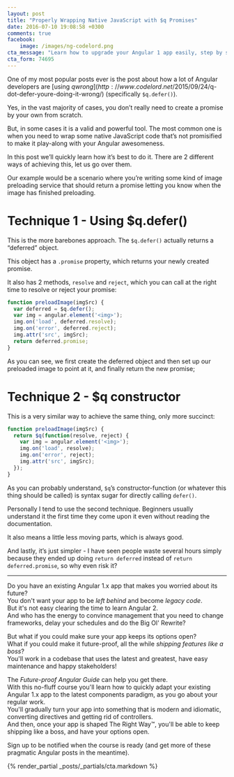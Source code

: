 ```yaml
---
layout: post
title: "Properly Wrapping Native JavaScript with $q Promises"
date: 2016-07-10 19:08:58 +0300
comments: true
facebook:
    image: /images/ng-codelord.png
cta_message: "Learn how to upgrade your Angular 1 app easily, step by step!"
cta_form: 74695
---
```


One of my most popular posts ever is the post about how a lot of Angular developers are [using $q wrong](http://www.codelord.net/2015/09/24/$q-dot-defer-youre-doing-it-wrong/) (specifically `$q.defer()`).

Yes, in the vast majority of cases, you don’t really need to create a promise by your own from scratch.

But, in some cases it is a valid and powerful tool.
The most common one is when you need to wrap some native JavaScript code that’s not promisified to make it play-along with your Angular awesomeness.

In this post we’ll quickly learn how it’s best to do it.
There are 2 different ways of achieving this, let us go over them.

Our example would be a scenario where you’re writing some kind of image preloading service that should return a promise letting you know when the image has finished preloading.

# Technique 1 - Using $q.defer()

This is the more barebones approach.
The `$q.defer()` actually returns a “deferred” object.

This object has a `.promise` property, which returns your newly created promise.

It also has 2 methods, `resolve` and `reject`, which you can call at the right time to resolve or reject your promise:

```javascript
function preloadImage(imgSrc) {
  var deferred = $q.defer();
  var img = angular.element('<img>');
  img.on('load', deferred.resolve);
  img.on('error', deferred.reject);
  img.attr('src', imgSrc);
  return deferred.promise;
}
```

As you can see, we first create the deferred object and then set up our preloaded image to point at it, and finally return the new promise;

# Technique 2 - $q constructor

This is a very similar way to achieve the same thing, only more succinct:

```javascript
function preloadImage(imgSrc) {
  return $q(function(resolve, reject) {
    var img = angular.element('<img>');
    img.on('load', resolve);
    img.on('error', reject);
    img.attr('src', imgSrc);
  });
}
```

As you can probably understand, `$q`’s constructor-function (or whatever this thing should be called) is syntax sugar for directly calling `defer()`.

Personally I tend to use the second technique.
Beginners usually understand it the first time they come upon it even without reading the documentation.

It also means a little less moving parts, which is always good.

And lastly, it’s just simpler - I have seen people waste several hours simply because they ended up doing `return deferred` instead of `return deferred.promise`, so why even risk it?

<hr>

Do you have an existing Angular 1.x app that makes you worried about its future?  
You don't want your app to be *left behind* and become *legacy code*.  
But it's not easy clearing the time to learn Angular 2.  
And who has the energy to convince management that you need to change frameworks, delay your schedules and do the Big Ol' Rewrite?

But what if you could make sure your app keeps its options open?  
What if you could make it future-proof, all the while *shipping features like a boss*?  
You'll work in a codebase that uses the latest and greatest, have easy maintenance and happy stakeholders!

The *Future-proof Angular Guide* can help you get there.  
With this no-fluff course you'll learn how to quickly adapt your existing Angular 1.x app to the latest components paradigm, as you go about your regular work.  
You'll gradually turn your app into something that is modern and idiomatic, converting directives and getting rid of controllers.  
And then, once your app is shaped The Right Way™, you'll be able to keep shipping like a boss, and have your options open.

Sign up to be notified when the course is ready (and get more of these pragmatic Angular posts in the meantime).

{% render_partial _posts/_partials/cta.markdown %}
